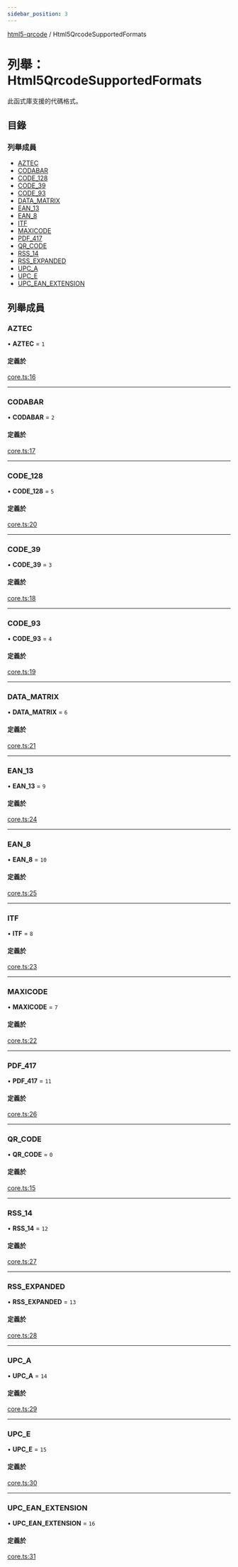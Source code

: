 ```yaml
---
sidebar_position: 3
---
```


[html5-qrcode](../) / Html5QrcodeSupportedFormats

# 列舉：Html5QrcodeSupportedFormats

此函式庫支援的代碼格式。

## 目錄

### 列舉成員

- [AZTEC](Html5QrcodeSupportedFormats.md#aztec)
- [CODABAR](Html5QrcodeSupportedFormats.md#codabar)
- [CODE\_128](Html5QrcodeSupportedFormats.md#code_128)
- [CODE\_39](Html5QrcodeSupportedFormats.md#code_39)
- [CODE\_93](Html5QrcodeSupportedFormats.md#code_93)
- [DATA\_MATRIX](Html5QrcodeSupportedFormats.md#data_matrix)
- [EAN\_13](Html5QrcodeSupportedFormats.md#ean_13)
- [EAN\_8](Html5QrcodeSupportedFormats.md#ean_8)
- [ITF](Html5QrcodeSupportedFormats.md#itf)
- [MAXICODE](Html5QrcodeSupportedFormats.md#maxicode)
- [PDF\_417](Html5QrcodeSupportedFormats.md#pdf_417)
- [QR\_CODE](Html5QrcodeSupportedFormats.md#qr_code)
- [RSS\_14](Html5QrcodeSupportedFormats.md#rss_14)
- [RSS\_EXPANDED](Html5QrcodeSupportedFormats.md#rss_expanded)
- [UPC\_A](Html5QrcodeSupportedFormats.md#upc_a)
- [UPC\_E](Html5QrcodeSupportedFormats.md#upc_e)
- [UPC\_EAN\_EXTENSION](Html5QrcodeSupportedFormats.md#upc_ean_extension)

## 列舉成員

### AZTEC

• **AZTEC** = ``1``

#### 定義於

[core.ts:16](https://github.com/mebjas/html5-qrcode/blob/600717e/src/core.ts#L16)

___

### CODABAR

• **CODABAR** = ``2``

#### 定義於

[core.ts:17](https://github.com/mebjas/html5-qrcode/blob/600717e/src/core.ts#L17)

___

### CODE\_128

• **CODE\_128** = ``5``

#### 定義於

[core.ts:20](https://github.com/mebjas/html5-qrcode/blob/600717e/src/core.ts#L20)

___

### CODE\_39

• **CODE\_39** = ``3``

#### 定義於

[core.ts:18](https://github.com/mebjas/html5-qrcode/blob/600717e/src/core.ts#L18)

___

### CODE\_93

• **CODE\_93** = ``4``

#### 定義於

[core.ts:19](https://github.com/mebjas/html5-qrcode/blob/600717e/src/core.ts#L19)

___

### DATA\_MATRIX

• **DATA\_MATRIX** = ``6``

#### 定義於

[core.ts:21](https://github.com/mebjas/html5-qrcode/blob/600717e/src/core.ts#L21)

___

### EAN\_13

• **EAN\_13** = ``9``

#### 定義於

[core.ts:24](https://github.com/mebjas/html5-qrcode/blob/600717e/src/core.ts#L24)

___

### EAN\_8

• **EAN\_8** = ``10``

#### 定義於

[core.ts:25](https://github.com/mebjas/html5-qrcode/blob/600717e/src/core.ts#L25)

___

### ITF

• **ITF** = ``8``

#### 定義於

[core.ts:23](https://github.com/mebjas/html5-qrcode/blob/600717e/src/core.ts#L23)

___

### MAXICODE

• **MAXICODE** = ``7``

#### 定義於

[core.ts:22](https://github.com/mebjas/html5-qrcode/blob/600717e/src/core.ts#L22)

___

### PDF\_417

• **PDF\_417** = ``11``

#### 定義於

[core.ts:26](https://github.com/mebjas/html5-qrcode/blob/600717e/src/core.ts#L26)

___

### QR\_CODE

• **QR\_CODE** = ``0``

#### 定義於

[core.ts:15](https://github.com/mebjas/html5-qrcode/blob/600717e/src/core.ts#L15)

___

### RSS\_14

• **RSS\_14** = ``12``

#### 定義於

[core.ts:27](https://github.com/mebjas/html5-qrcode/blob/600717e/src/core.ts#L27)

___

### RSS\_EXPANDED

• **RSS\_EXPANDED** = ``13``

#### 定義於

[core.ts:28](https://github.com/mebjas/html5-qrcode/blob/600717e/src/core.ts#L28)

___

### UPC\_A

• **UPC\_A** = ``14``

#### 定義於

[core.ts:29](https://github.com/mebjas/html5-qrcode/blob/600717e/src/core.ts#L29)

___

### UPC\_E

• **UPC\_E** = ``15``

#### 定義於

[core.ts:30](https://github.com/mebjas/html5-qrcode/blob/600717e/src/core.ts#L30)

___

### UPC\_EAN\_EXTENSION

• **UPC\_EAN\_EXTENSION** = ``16``

#### 定義於

[core.ts:31](https://github.com/mebjas/html5-qrcode/blob/600717e/src/core.ts#L31)